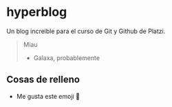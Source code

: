 # hyperblog

Un blog increible para el curso de Git y Github de Platzi.

> Miau
>
> - Galaxa, probablemente

## Cosas de relleno

- Me gusta este emoji 🥰

